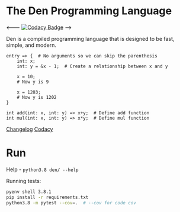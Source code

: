 # The Den Programming Language

<---
[![Codacy Badge](https://img.shields.io/codacy/grade/bdc3b36eff354ef3add854b40115ad53?style=for-the-badge)](https://www.codacy.com/manual/MonliH/den)
-->

Den is a compiled programming language that is designed to be fast, simple, and modern.

```den
entry => {  # No arguments so we can skip the parenthesis
    int: x;
    int: y = &x - 1;  # Create a relationship between x and y

    x = 10;
    # Now y is 9

    x = 1203;
    # Now y is 1202
}

int add(int: x, int: y) => x+y;  # Define add function
int mul(int: x, int: y) => x*y;  # Define mul function
```

[Changelog](./changelog.md)
[Codacy](https://www.codacy.com/manual/MonliH/den)

# Run

Help - `python3.8 den/ --help`

Running tests:

```bash
pyenv shell 3.8.1
pip install -r requirements.txt
python3.8 -m pytest --cov=.  # --cov for code cov 
```
